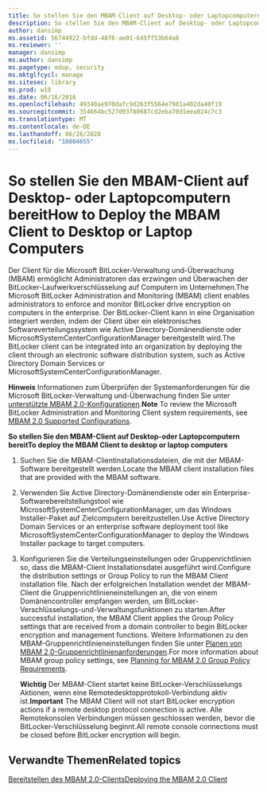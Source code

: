 ```yaml
---
title: So stellen Sie den MBAM-Client auf Desktop- oder Laptopcomputern bereit
description: So stellen Sie den MBAM-Client auf Desktop- oder Laptopcomputern bereit
author: dansimp
ms.assetid: 56744922-bfdd-48f6-ae01-645ff53b64a8
ms.reviewer: ''
manager: dansimp
ms.author: dansimp
ms.pagetype: mdop, security
ms.mktglfcycl: manage
ms.sitesec: library
ms.prod: w10
ms.date: 06/16/2016
ms.openlocfilehash: 49340ae970dafc9d263f5564e7981a402da40f19
ms.sourcegitcommit: 354664bc527d93f80687cd2eba70d1eea024c7c3
ms.translationtype: MT
ms.contentlocale: de-DE
ms.lasthandoff: 06/26/2020
ms.locfileid: "10804655"
---
```

# <span data-ttu-id="c05e6-103">So stellen Sie den MBAM-Client auf Desktop- oder Laptopcomputern bereit</span><span class="sxs-lookup"><span data-stu-id="c05e6-103">How to Deploy the MBAM Client to Desktop or Laptop Computers</span></span>


<span data-ttu-id="c05e6-104">Der Client für die Microsoft BitLocker-Verwaltung und-Überwachung (MBAM) ermöglicht Administratoren das erzwingen und Überwachen der BitLocker-Laufwerkverschlüsselung auf Computern im Unternehmen.</span><span class="sxs-lookup"><span data-stu-id="c05e6-104">The Microsoft BitLocker Administration and Monitoring (MBAM) client enables administrators to enforce and monitor BitLocker drive encryption on computers in the enterprise.</span></span> <span data-ttu-id="c05e6-105">Der BitLocker-Client kann in eine Organisation integriert werden, indem der Client über ein elektronisches Softwareverteilungssystem wie Active Directory-Domänendienste oder MicrosoftSystemCenterConfigurationManager bereitgestellt wird.</span><span class="sxs-lookup"><span data-stu-id="c05e6-105">The BitLocker client can be integrated into an organization by deploying the client through an electronic software distribution system, such as Active Directory Domain Services or MicrosoftSystemCenterConfigurationManager.</span></span>

<span data-ttu-id="c05e6-106">**Hinweis**  Informationen zum Überprüfen der Systemanforderungen für die Microsoft BitLocker-Verwaltung und-Überwachung finden Sie unter [unterstützte MBAM 2,0-Konfigurationen](mbam-20-supported-configurations-mbam-2.md).</span><span class="sxs-lookup"><span data-stu-id="c05e6-106">**Note** To review the Microsoft BitLocker Administration and Monitoring Client system requirements, see [MBAM 2.0 Supported Configurations](mbam-20-supported-configurations-mbam-2.md).</span></span>

 

**<span data-ttu-id="c05e6-107">So stellen Sie den MBAM-Client auf Desktop-oder Laptopcomputern bereit</span><span class="sxs-lookup"><span data-stu-id="c05e6-107">To deploy the MBAM Client to desktop or laptop computers</span></span>**

1.  <span data-ttu-id="c05e6-108">Suchen Sie die MBAM-Clientinstallationsdateien, die mit der MBAM-Software bereitgestellt werden.</span><span class="sxs-lookup"><span data-stu-id="c05e6-108">Locate the MBAM client installation files that are provided with the MBAM software.</span></span>

2.  <span data-ttu-id="c05e6-109">Verwenden Sie Active Directory-Domänendienste oder ein Enterprise-Softwarebereitstellungstool wie MicrosoftSystemCenterConfigurationManager, um das Windows Installer-Paket auf Zielcomputern bereitzustellen.</span><span class="sxs-lookup"><span data-stu-id="c05e6-109">Use Active Directory Domain Services or an enterprise software deployment tool like MicrosoftSystemCenterConfigurationManager to deploy the Windows Installer package to target computers.</span></span>

3.  <span data-ttu-id="c05e6-110">Konfigurieren Sie die Verteilungseinstellungen oder Gruppenrichtlinien so, dass die MBAM-Client Installationsdatei ausgeführt wird.</span><span class="sxs-lookup"><span data-stu-id="c05e6-110">Configure the distribution settings or Group Policy to run the MBAM Client installation file.</span></span> <span data-ttu-id="c05e6-111">Nach der erfolgreichen Installation wendet der MBAM-Client die Gruppenrichtlinieneinstellungen an, die von einem Domänencontroller empfangen werden, um BitLocker-Verschlüsselungs-und-Verwaltungsfunktionen zu starten.</span><span class="sxs-lookup"><span data-stu-id="c05e6-111">After successful installation, the MBAM Client applies the Group Policy settings that are received from a domain controller to begin BitLocker encryption and management functions.</span></span> <span data-ttu-id="c05e6-112">Weitere Informationen zu den MBAM-Gruppenrichtlinieneinstellungen finden Sie unter [Planen von MBAM 2,0-Gruppenrichtlinienanforderungen](planning-for-mbam-20-group-policy-requirements-mbam-2.md).</span><span class="sxs-lookup"><span data-stu-id="c05e6-112">For more information about MBAM group policy settings, see [Planning for MBAM 2.0 Group Policy Requirements](planning-for-mbam-20-group-policy-requirements-mbam-2.md).</span></span>

    <span data-ttu-id="c05e6-113">**Wichtig**  Der MBAM-Client startet keine BitLocker-Verschlüsselungs Aktionen, wenn eine Remotedesktopprotokoll-Verbindung aktiv ist.</span><span class="sxs-lookup"><span data-stu-id="c05e6-113">**Important** The MBAM Client will not start BitLocker encryption actions if a remote desktop protocol connection is active.</span></span> <span data-ttu-id="c05e6-114">Alle Remotekonsolen Verbindungen müssen geschlossen werden, bevor die BitLocker-Verschlüsselung beginnt.</span><span class="sxs-lookup"><span data-stu-id="c05e6-114">All remote console connections must be closed before BitLocker encryption will begin.</span></span>

     

## <span data-ttu-id="c05e6-115">Verwandte Themen</span><span class="sxs-lookup"><span data-stu-id="c05e6-115">Related topics</span></span>


[<span data-ttu-id="c05e6-116">Bereitstellen des MBAM 2.0-Clients</span><span class="sxs-lookup"><span data-stu-id="c05e6-116">Deploying the MBAM 2.0 Client</span></span>](deploying-the-mbam-20-client-mbam-2.md)

 

 





